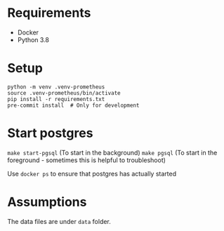 # Requirements

- Docker
- Python 3.8

# Setup

```shell
python -m venv .venv-prometheus
source .venv-prometheus/bin/activate
pip install -r requirements.txt
pre-commit install  # Only for development
```

# Start postgres

`make start-pgsql` (To start in the background)
`make pgsql` (To start in the foreground - sometimes this is helpful to troubleshoot)

Use `docker ps` to ensure that postgres has actually started

# Assumptions

The data files are under `data` folder.
